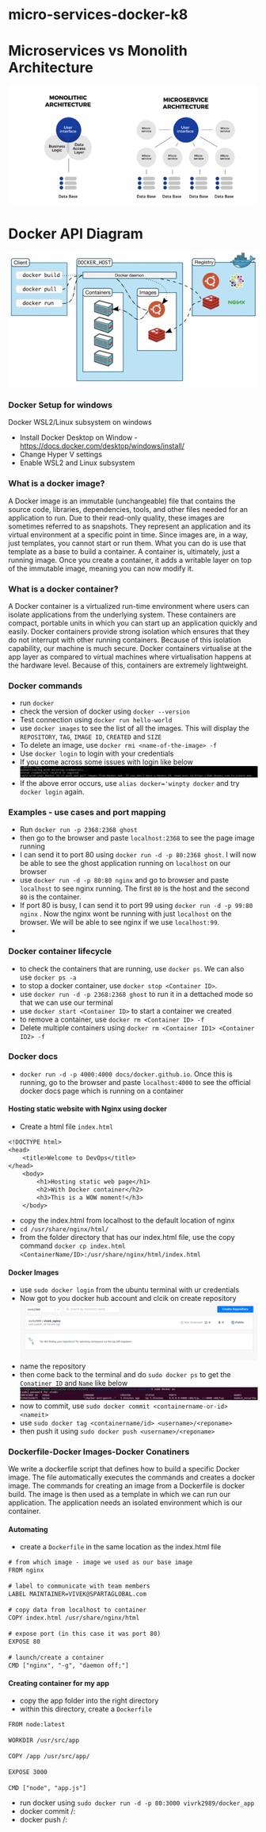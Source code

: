 # micro-services-docker-k8

# Microservices vs Monolith Architecture

![Image Link](https://github.com/vivrk2989/micro-services-docker-k8/blob/main/Images/monolith%20vs%20microservices.png)

# Docker API Diagram
![Image Link](https://github.com/vivrk2989/micro-services-docker-k8/blob/main/Images/docker%20api%20diagram.png)

### Docker Setup for windows
Docker WSL2/Linux subsystem on windows
- Install Docker Desktop on Window - https://docs.docker.com/desktop/windows/install/
- Change Hyper V settings 
- Enable WSL2 and Linux subsystem

### What is a docker image?
A Docker image is an immutable (unchangeable) file that contains the source code, libraries, dependencies, tools, and other files needed for an application to run.
Due to their read-only quality, these images are sometimes referred to as snapshots. They represent an application and its virtual environment at a specific point in time. Since images are, in a way, just templates, you cannot start or run them. What you can do is use that template as a base to build a container. A container is, ultimately, just a running image. Once you create a container, it adds a writable layer on top of the immutable image, meaning you can now modify it.

### What is a docker container?
A Docker container is a virtualized run-time environment where users can isolate applications from the underlying system. These containers are compact, portable units in which you can start up an application quickly and easily. 
Docker containers provide strong isolation which ensures that they do not interrupt with other running containers. Because of this isolation capability, our machine is much secure.
Docker containers virtualise at the app layer as compared to virtual machines where virtualisation happens at the hardware level. Because of this, containers are extremely lightweight.



### Docker commands
- run `docker` 
- check the version of docker using `docker --version`
- Test connection using `docker run hello-world`
- use `docker images` to see the list of all the images. This will display the `REPOSITORY`, `TAG`, `IMAGE ID`, `CREATED` and `SIZE`
- To delete an image, use `docker rmi <name-of-the-image> -f`
- Use `docker login` to login with your credentials
- If you come across some issues with login like below
![Image Link](https://github.com/vivrk2989/micro-services-docker-k8/blob/main/Images/Docker%20login%20issue.png)
- If the above error occurs, use `alias docker='winpty docker` and try `docker login` again. 
### Examples - use cases and port mapping
- Run `docker run -p 2368:2368 ghost` 
- then go to the browser and paste `localhost:2368` to see the page image running
- I can send it to port 80 using `docker run -d -p 80:2368 ghost`. I will now be able to see the ghost application running on `localhost` on our browser
- use `docker run -d -p 80:80 nginx` and go to browser and paste `localhost` to see nginx running. The first `80` is the host and the second `80` is the container.
- If port 80 is busy, I can send it to port 99 using `docker run -d -p 99:80 nginx` . Now the nginx wont be running with just `localhost` on the browser. We will be able to see nginx if we use `localhost:99`.
- 
### Docker container lifecycle
- to check the containers that are running, use `docker ps`. We can also use `docker ps -a`
- to stop a docker container, use `docker stop <Container ID>`. 
- use `docker run -d -p 2368:2368 ghost` to run it in a dettached mode so that we can use our terminal
- use `docker start <Container ID>` to start a container we created
- to remove a container, use `docker rm <Container ID> -f`
- Delete multiple containers using `docker rm <Container ID1> <Container ID2> -f`

### Docker docs
- `docker run -d -p 4000:4000 docs/docker.github.io`. Once this is running, go to the browser and paste `localhost:4000` to see the official docker docs page which is running on a container

#### Hosting static website with Nginx using docker
- Create a html file `index.html` 
```
<!DOCTYPE html>
<head>
    <title>Welcome to DevOps</title>
</head>
    <body>
        <h1>Hosting static web page</h1>
        <h2>With Docker container</h2>
        <h3>This is a WOW moment!</h3>
    </body>
```
- copy the index.html from localhost to the default location of nginx
- `cd /usr/share/nginx/html/`
- from the folder directory that has our index.html file, use the copy command `docker cp index.html <ContainerName/ID>:/usr/share/nginx/html/index.html`


#### Docker Images
- use `sudo docker login` from the ubuntu terminal with ur credentials
- Now got to you docker hub account and clcik on create repository
![Image Link](https://github.com/vivrk2989/micro-services-docker-k8/blob/main/Images/dcoker%20create%20repository.png)
- name the repository 
- then come back to the terminal and do `sudo docker ps` to get the `Conatiner ID` and `Name` like below
![Image Link](https://github.com/vivrk2989/micro-services-docker-k8/blob/main/Images/Image%20id%20and%20name.png)
- now to commit, use `sudo docker commit <containername-or-id> <nameit>`
- use `sudo docker tag <containername/id> <username>/<reponame>`
- then push it using `sudo docker push <username>/<reponame>`

### Dockerfile-Docker Images-Docker Conatiners
We write a dockerfile script that defines how to build a specific Docker image. The file automatically executes the commands and creates a docker image.
The commands for creating an image from a Dockerfile is docker build.
The image is then used as a template in which we can run our application. The application needs an isolated environment which is our container.


#### Automating 
- create a `Dockerfile` in the same location as the index.html file
```
# from which image - image we used as our base image
FROM nginx

# label to communicate with team members
LABEL MAINTAINER=VIVEK@SPARTAGLOBAL.com

# copy data from localhost to container
COPY index.html /usr/share/nginx/html

# expose port (in this case it was port 80)
EXPOSE 80

# launch/create a container
CMD ["nginx", "-g", "daemon off;"]
```
#### Creating container for my app
- copy the app folder into the right directory
- within this directory, create a `Dockerfile` 
```
FROM node:latest

WORKDIR /usr/src/app

COPY /app /usr/src/app/ 

EXPOSE 3000

CMD ["node", "app.js"]
```
- run docker using `sudo docker run -d -p 80:3000 vivrk2989/docker_app`
- docker commit <image-id> <username>/<repo-name>:<tag-name>
- docker push <username>/<repo-name>:<tag-name>

